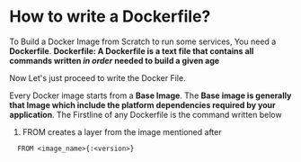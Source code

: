 
How to write a Dockerfile?
==========================

To Build a Docker Image from Scratch to run some services, You need a **Dockerfile**. 
**Dockerfile: A Dockerfile is a text file that contains all commands written *in order* needed to build a given age**

Now Let's just proceed to write the Docker File.

Every Docker image starts from a **Base Image**. The **Base image is generally that Image which include the platform dependencies required by your application**. The Firstline of any Dockerfile is the command written below

1. FROM creates a layer from the image mentioned after 
  ```
    FROM <image_name>{:<version>} 
  ```
